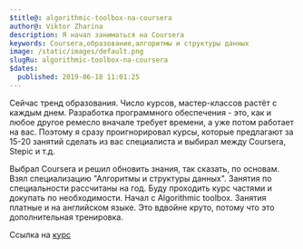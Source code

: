 ```yaml
---
$title@: algorithmic-toolbox-na-coursera
author@: Viktor Zharina
description: Я начал заниматься на Coursera
keywords: Coursera,образование,алгоритмы и структуры данных
image: /static/images/default.png
slugRu: algorithmic-toolbox-na-coursera
$dates:
  published: 2019-06-18 11:01:25
---
```

Сейчас тренд образования. Число курсов, мастер-классов растёт с каждым днем. Разработка программного обеспечения - это, как и любое другое ремесло вначале требует времени, а уже потом работает на вас. Поэтому я сразу проигнорировал курсы, которые предлагают за 15-20 занятий сделать из вас специалиста и выбирал между Coursera, Stepic и т.д.

Выбрал Coursera и решил обновить знания, так сказать, по основам. Взял специализацию "Алгоритмы и структуры данных". Занятия по специальности рассчитаны на год. Буду проходить курс частями и докупать по необходимости. Начал с Algorithmic toolbox. Занятия платные и на английском языке. Это вдвойне круто, потому что это дополнительная тренировка.

Ссылка на [курс](https://www.coursera.org/learn/algorithmic-toolbox)